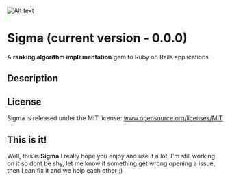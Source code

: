 ![Alt text](http://img153.imageshack.us/img153/3909/sigmav.png "A ranking algorithm implementation for Ruby on Rails applications")

# Sigma (current version - 0.0.0)
A **ranking algorithm implementation** gem to Ruby on Rails applications

Description
------------

License
------------
Sigma is released under the MIT license:
www.opensource.org/licenses/MIT

This is it!
------------
Well, this is **Sigma** I really hope you enjoy and use it a lot, I'm still working on it so dont be shy, let me know
if something get wrong opening a issue, then I can fix it and we help each other ;)
